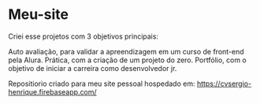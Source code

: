 # Meu-site

Criei esse projetos com 3 objetivos principais:

  Auto avaliação, para validar a apreendizagem em um curso de front-end pela Alura.
  Prática, com a criação de um projeto do zero. 
  Portfólio, com o objetivo de iniciar a carreira como desenvolvedor jr.
  
Repositiorio criado para meu site pessoal hospedado em: https://cvsergio-henrique.firebaseapp.com/

